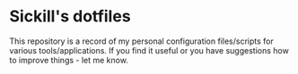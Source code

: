 # Sickill's dotfiles

This repository is a record of my personal configuration files/scripts for various tools/applications.
If you find it useful or you have suggestions how to improve things - let me know.
